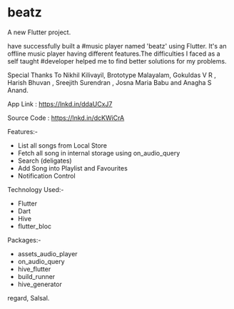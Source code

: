 # beatz

A new Flutter project.

 have successfully built a #music player named 'beatz' using Flutter. It's an offline music player having different features.The difficulties I faced as a self taught #developer helped me to find better solutions for my problems.

Special Thanks To Nikhil Kilivayil, Brototype Malayalam, Gokuldas V R , Harish Bhuvan , Sreejith Surendran , Josna Maria Babu and Anagha S Anand.

App Link : https://lnkd.in/ddaUCxJ7

Source Code : https://lnkd.in/dcKWiCrA

Features:-
 - List all songs from Local Store 
 - Fetch all song in internal storage using on_audio_query
 - Search (deligates)
 - Add Song into Playlist and Favourites
 - Notification Control

Technology Used:-
 - Flutter
 - Dart
 - Hive
 - flutter_bloc

Packages:-
 - assets_audio_player
- on_audio_query
 - hive_flutter
 - build_runner
 - hive_generator
 
 regard,
 Salsal.
